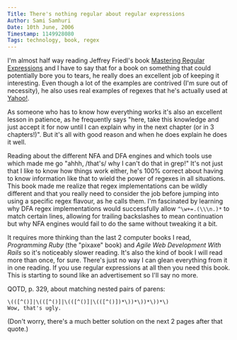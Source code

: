 ```yaml
---
Title: There's nothing regular about regular expressions
Author: Sami Samhuri
Date: 10th June, 2006
Timestamp: 1149928080
Tags: technology, book, regex
---
```


I'm almost half way reading Jeffrey Friedl's book <a href="http://www.oreilly.com/catalog/regex2/">Mastering Regular Expressions</a> and I have to say that for a book on something that could potentially bore you to tears, he really does an excellent job of keeping it interesting. Even though a lot of the examples are contrived (I'm sure out of necessity), he also uses real examples of regexes that he's actually used at <a href="http://www.yahoo.com/">Yahoo!</a>.

As someone who has to know how everything works it's also an excellent lesson in patience, as he frequently says "here, take this knowledge and just accept it for now until I can explain why in the next chapter (or in 3 chapters!)". But it's all with good reason and when he does explain he does it well.

Reading about the different NFA and DFA engines and which tools use which made me go "ahhh, /that's/ why I can't do that in grep!" It's not just that I like to know how things work either, he's 100% correct about having to know information like that to wield the power of regexes in all situations. This book made me realize that regex implementations can be wildly different and that you really need to consider the job before jumping into using a specific regex flavour, as he calls them. I'm fascinated by learning why DFA regex implementations would successfully allow `^\w+=.(\\\n.)*` to match certain lines, allowing for trailing backslashes to mean continuation but why NFA engines would fail to do the same without tweaking it a bit.

It requires more thinking than the last 2 computer books I read, *Programming Ruby* (the "pixaxe" book) and *Agile Web Development With Rails* so it's noticeably slower reading. It's also the kind of book I will read more than once, for sure. There's just no way I can glean everything from it in one reading. If you use regular expressions at all then you need this book. This is starting to sound like an advertisement so I'll say no more.

QOTD, p. 329, about matching nested pairs of parens:

    \(([^()]|\(([^()]|\(([^()]|\(([^()])*\))*\))*\))*\)
    Wow, that's ugly.

(Don't worry, there's a much better solution on the next 2 pages after that quote.)

